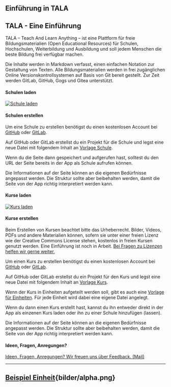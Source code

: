 Einführung in TALA
---
## TALA - Eine Einführung


TALA – Teach And Learn Anything – ist eine Plattform für freie Bildungsmaterialien (Open Educational Resources) für Schulen, Hochschulen, Weiterbildung und Ausbildung und soll jedem Menschen die beste Bildung frei verfügbar machen.

Die Inhalte werden in Markdown verfasst, einen einfachen Notation zur Gestaltung von Texten. Alle Bildungsmaterialien werden in frei zugänglichen Online Versionskontrollsystemen auf Basis von Git bereit gestellt. Zur Zeit werden GitLab, GitHub, Gogs und Gitea unterstützt.

#### Schulen laden

[![Schule laden](https://img.youtube.com/vi/y2ZJVQsADzI/maxresdefault.jpg)](https://youtu.be/y2ZJVQsADzI)

#### Schulen erstellen

Um eine Schule zu erstellen benötigst du einen kostenlosen Account bei [GitHub](https://github.com) oder [GitLab](https://about.gitlab.com).

Auf GitHub oder GitLab erstellst du ein Projekt für die Schule und legst eine neue Datei mit folgendem Inhalt an [Vorlage Schule](https://raw.githubusercontent.com/axel-klinger/tala-tutorial/master/template-schule.md).

Wenn du die Seite dann gespeichert und aufgerufen hast, solltest du den URL der Seite bereits in der App als Schule aufrufen können.

Die Informationen auf der Seite können an die eigenen Bedürfnisse angepasst werden. Die Struktur sollte aber beibehalten werden, damit die Seite von der App richtig interpretiert werden kann.


#### Kurse laden

[![Kurs laden](https://img.youtube.com/vi/y2ZJVQsADzI/maxresdefault.jpg)](https://youtu.be/y2ZJVQsADzI)

#### Kurse erstellen

Beim Erstellen von Kursen beachtet bitte das Urheberrecht. Bilder, Videos, PDFs und andere Materialien können, sofern sie unter einer freien Lizenz wie der Creative Commons License stehen, kostenlos in freien Kursen genutzt werden. Eine Einführung ist noch in Arbeit. <a href="mailto:teach.and.learn.anything@gmail.com?subject=Frage zu Lizenzen&body=Hi, ich habe eine Frage zu Lizenzen? Viele Grüße, XY">Bei Fragen zu Lizenzen helfen wir gerne weiter.</a>

Um einen Kurs zu erstellen benötigst du einen kostenlosen Account bei [GitHub](https://github.com) oder [GitLab](https://about.gitlab.com).

Auf GitHub oder GitLab erstellst du ein Projekt für den Kurs und legst eine neue Datei mit folgendem Inhalt an [Vorlage Kurs](https://raw.githubusercontent.com/axel-klinger/tala-tutorial/master/template-kurs.md).

Wenn der Kurs in Einheiten aufgeteilt werden soll, gibt es auch eine [Vorlage für Einheiten](https://raw.githubusercontent.com/axel-klinger/tala-tutorial/master/template-einheit.md). Für jede Einheit wird dabei eine eigene Datei angelegt.

Wenn du dann einen Kurs erstellt hast, kannst du ihn entweder direkt in der App als einzenen Kurs laden oder ihn zu einer Schule hinzufügen (lassen).

Die Informationen auf der Seite können an die eigenen Bedürfnisse angepasst werden. Die Struktur sollte aber beibehalten werden, damit die Seite von der App richtig interpretiert werden kann.

#### Ideen, Fragen, Anregungen?

<a href="mailto:teach.and.learn.anything@gmail.com?subject=Feedback zu  TALA">Ideen, Fragen, Anregungen? Wir freuen uns über Feedback. (Mail)</a>

---
## [Beispiel Einheit](kurs-laden.md){bilder/alpha.png}
